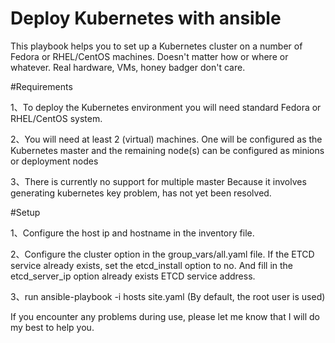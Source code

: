 # Deploy Kubernetes with ansible

This playbook helps you to set up a Kubernetes cluster on a number of Fedora or RHEL/CentOS machines.
Doesn't matter how or where or whatever. Real hardware, VMs, honey badger don't care.

#Requirements

1、To deploy the Kubernetes environment you will need standard Fedora or RHEL/CentOS system.

2、You will need at least 2 (virtual) machines. One will be configured as the Kubernetes master and the remaining node(s) can be configured as minions or deployment nodes

3、There is currently no support for multiple master Because it involves generating kubernetes key problem, has not yet been resolved.

#Setup

1、Configure the host ip and hostname in the inventory file.

2、Configure the cluster option in the group_vars/all.yaml file. If the ETCD service already exists, set the etcd_install option to no.
And fill in the etcd_server_ip option already exists ETCD service address.

3、run ansible-playbook -i hosts site.yaml (By default, the root user is used)


If you encounter any problems during use, please let me know that I will do my best to help you.
